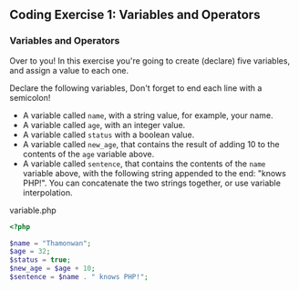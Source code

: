 ## Coding Exercise 1: Variables and Operators

### Variables and Operators

Over to you! In this exercise you're going to create (declare) five variables, and assign a value to each one. 

Declare the following variables, Don't forget to end each line with a semicolon!

- A variable called `name`, with a string value, for example, your name.
- A variable called `age`, with an integer value.
- A variable called `status` with a boolean value.
- A variable called `new_age`, that contains the result of adding 10 to the contents of the `age` variable above.
- A variable called `sentence`, that contains the contents of the `name` variable above, with the following string appended to the end: "knows PHP!". You can concatenate the two strings together, or use variable interpolation.


variable.php
```php
<?php

$name = "Thamonwan";
$age = 32;
$status = true;
$new_age = $age + 10;
$sentence = $name . " knows PHP!";
```